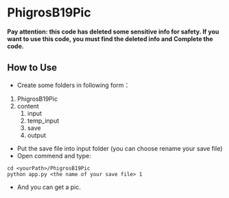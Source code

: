 # PhigrosB19Pic
**Pay attention: this code has deleted some sensitive info for safety. If you want to use this code, you must find the deleted info and Complete the code.**
## How to Use
- Create some folders in following form：
1. PhigrosB19Pic
2. content
    1. input
    2. temp_input
    3. save
    4. output
- Put the save file into input folder (you can choose rename your save file)
- Open commend and type:
```dos
cd <yourPath>/PhigrosB19Pic
python app.py <the name of your save file> 1
```
- And you can get a pic.
